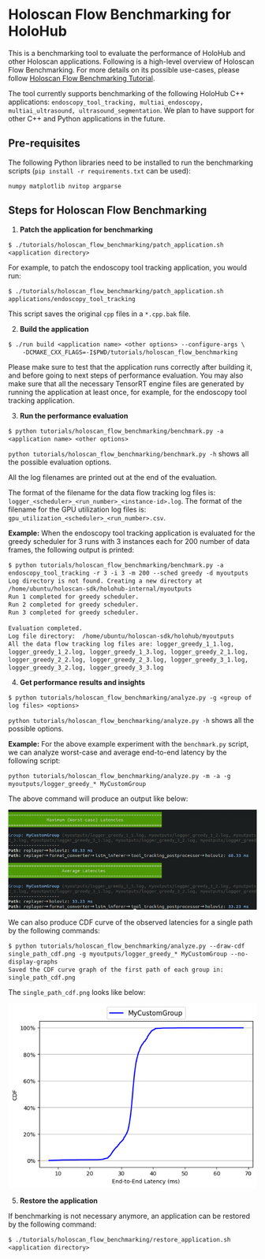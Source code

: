 # Holoscan Flow Benchmarking for HoloHub

This is a benchmarking tool to evaluate the performance of HoloHub and other Holoscan applications.
Following is a high-level overview of Holoscan Flow Benchmarking. For more details on its possible
use-cases, please follow [Holoscan Flow Benchmarking Tutorial](./flow_benchmarking_tutorial.md).

The tool currently supports
benchmarking of the following HoloHub C++ applications: `endoscopy_tool_tracking, multiai_endoscopy,
multiai_ultrasound, ultrasound_segmentation`.
We plan to have support for other C++ and Python applications in the future.

## Pre-requisites
The following Python libraries need to be installed to run the benchmarking scripts (`pip install -r requirements.txt` can be used):

```
numpy matplotlib nvitop argparse
```
## Steps for Holoscan Flow Benchmarking

1. **Patch the application for benchmarking**

```
$ ./tutorials/holoscan_flow_benchmarking/patch_application.sh <application directory>
```

For example, to patch the endoscopy tool tracking application, you would run:

```
$ ./tutorials/holoscan_flow_benchmarking/patch_application.sh applications/endoscopy_tool_tracking
```
This script saves the original `cpp` files in a `*.cpp.bak` file.

2. **Build the application**

```
$ ./run build <application name> <other options> --configure-args \
    -DCMAKE_CXX_FLAGS=-I$PWD/tutorials/holoscan_flow_benchmarking
```

Please make sure to test that the application runs correctly after building it, and before going to
next steps of performance evaluation. You may also make sure that all the necessary TensorRT engine
files are generated by running the application at least once, for example, for the endoscopy tool
tracking application.

3. **Run the performance evaluation**

```
$ python tutorials/holoscan_flow_benchmarking/benchmark.py -a <application name> <other options>
```

`python tutorials/holoscan_flow_benchmarking/benchmark.py -h` shows all the possible evaluation options.

All the log filenames are printed out at the end of the evaluation. 

The format of the filename for the data flow tracking log files is:
`logger_<scheduler>_<run_number>_<instance-id>.log`. The format of the filename for the GPU
utilization log files is: `gpu_utilization_<scheduler>_<run_number>.csv`.

**Example:**
When the endoscopy tool tracking application is evaluated for the greedy scheduler for 3 runs with 3
instances each for 200 number of data frames, the following output is printed:
```
$ python tutorials/holoscan_flow_benchmarking/benchmark.py -a endoscopy_tool_tracking -r 3 -i 3 -m 200 --sched greedy -d myoutputs
Log directory is not found. Creating a new directory at /home/ubuntu/holoscan-sdk/holohub-internal/myoutputs
Run 1 completed for greedy scheduler.
Run 2 completed for greedy scheduler.
Run 3 completed for greedy scheduler.

Evaluation completed.
Log file directory:  /home/ubuntu/holoscan-sdk/holohub/myoutputs
All the data flow tracking log files are: logger_greedy_1_1.log, logger_greedy_1_2.log, logger_greedy_1_3.log, logger_greedy_2_1.log, logger_greedy_2_2.log, logger_greedy_2_3.log, logger_greedy_3_1.log, logger_greedy_3_2.log, logger_greedy_3_3.log

```

4. **Get performance results and insights**

```
$ python tutorials/holoscan_flow_benchmarking/analyze.py -g <group of log files> <options>
```
`python tutorials/holoscan_flow_benchmarking/analyze.py -h` shows all the possible options.

**Example:**
For the above example experiment with the `benchmark.py` script, we can analyze worst-case and
average end-to-end latency by the following script:

```
python tutorials/holoscan_flow_benchmarking/analyze.py -m -a -g myoutputs/logger_greedy_* MyCustomGroup
```
The above command will produce an output like below:

![sample maximum and average latencies output](sample_output.png)

We can also produce CDF curve of the observed latencies for a single path by the following commands:

```
$ python tutorials/holoscan_flow_benchmarking/analyze.py --draw-cdf single_path_cdf.png -g myoutputs/logger_greedy_* MyCustomGroup --no-display-graphs
Saved the CDF curve graph of the first path of each group in: single_path_cdf.png
```
The `single_path_cdf.png` looks like below:

![single_path_cdf.png](single_path_cdf.png)

5. **Restore the application**

If benchmarking is not necessary anymore, an application can be restored by the following command:

```
$ ./tutorials/holoscan_flow_benchmarking/restore_application.sh <application directory>
```